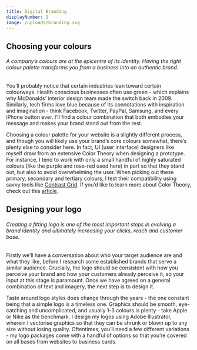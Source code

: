 ```yaml
---
title: Digital Branding
displayNumber: 1
image: /uploads/branding.svg
---
```

## Choosing your colours

###### A company’s colours are at the epicentre of its identity. Having the right colour palette transforms you from a business into an authentic brand.

You’ll probably notice that certain industries lean toward certain colourways. Health conscious businesses often use green - which explains why McDonalds’ interior design team made the switch back in 2009. Similarly, tech firms love blue because of its connotations with inspiration and imagination - think Facebook, Twitter, PayPal, Samsung, and every iPhone button ever. I’ll find a colour combination that both embodies your message and makes your brand stand out from the rest.

Choosing a colour palette for your website is a slightly different process, and though you will likely use your brand’s core colours somewhat, there’s plenty else to consider here. In fact, UI (user interface) designers like myself draw from an extensive Color Theory when designing a prototype. For instance, I tend to work with only a small handful of highly saturated colours (like the purple and rose-red used here) in part so that they stand out, but also to avoid overwhelming the user. When picking out these primary, secondary and tertiary colours, I test their compatibility using savvy tools like [Contrast Grid](https://contrast-grid.eightshapes.com/?version=1.1.0&background-colors=&foreground-colors=%23FFFFFF%2C%20White%0D%0A%23F2F2F2%0D%0A%23DDDDDD%0D%0A%23CCCCCC%0D%0A%23888888%0D%0A%23404040%2C%20Charcoal%0D%0A%23000000%2C%20Black%0D%0A%232F78C5%2C%20Effective%20on%20Extremes%0D%0A%230F60B6%2C%20Effective%20on%20Lights%0D%0A%23398EEA%2C%20Ineffective%0D%0A&es-color-form__tile-size=compact&es-color-form__show-contrast=aaa&es-color-form__show-contrast=aa&es-color-form__show-contrast=aa18&es-color-form__show-contrast=dnp). If you’d like to learn more about Color Theory, check out this [article](https://www.toptal.com/designers/ui/ui-color-guide).

## Designing your logo

###### Creating a fitting logo is one of the most important steps in evolving a brand identity and ultimately increasing your clicks, reach and customer base.

Firstly we’ll have a conversation about who your target audience are and what they like, before I research some established brands that serve a similar audience. Crucially, the logo should be consistent with how you perceive your brand and how your customers already perceive it, so your input at this stage is paramount. Once we have agreed on a general combination of text and imagery, the next step is to design it.

Taste around logo styles does change through the years - the one constant being that a simple logo is a timeless one. Graphics should be smooth, eye-catching and uncomplicated, and usually 1-3 colours is plenty - take Apple or Nike as the benchmark. I design my logos using Adobe Illustrator, wherein I vectorise graphics so that they can be shrunk or blown up to any size without losing quality. Oftentimes, you’ll need a few different variations -  my logo packages come with a handful of options so that you’re covered on all bases from websites to business cards.